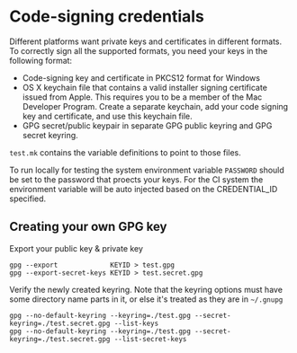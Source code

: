 # Code-signing credentials
Different platforms want private keys and certificates in different formats.
To correctly sign all the supported formats, you need your keys in the following format:
 
* Code-signing key and certificate in PKCS12 format for Windows
* OS X keychain file that contains a valid installer signing certificate issued from Apple.
  This requires you to be a member of the Mac Developer Program. Create a separate keychain,
  add your code signing key and certificate, and use this keychain file.
* GPG secret/public keypair in separate GPG public keyring and GPG secret keyring.  

`test.mk` contains the variable definitions to point to those files.

To run locally for testing the system environment variable `PASSWORD` should be set to the password that proects your keys.
For the CI system the environment variable will be auto injected based on the CREDENTIAL_ID specified.

## Creating your own GPG key
Export your public key & private key

    gpg --export             KEYID > test.gpg
    gpg --export-secret-keys KEYID > test.secret.gpg

Verify the newly created keyring. Note that the keyring options must have some directory name parts in it, or else it's treated as they are in `~/.gnupg`

    gpg --no-default-keyring --keyring=./test.gpg --secret-keyring=./test.secret.gpg --list-keys
    gpg --no-default-keyring --keyring=./test.gpg --secret-keyring=./test.secret.gpg --list-secret-keys
